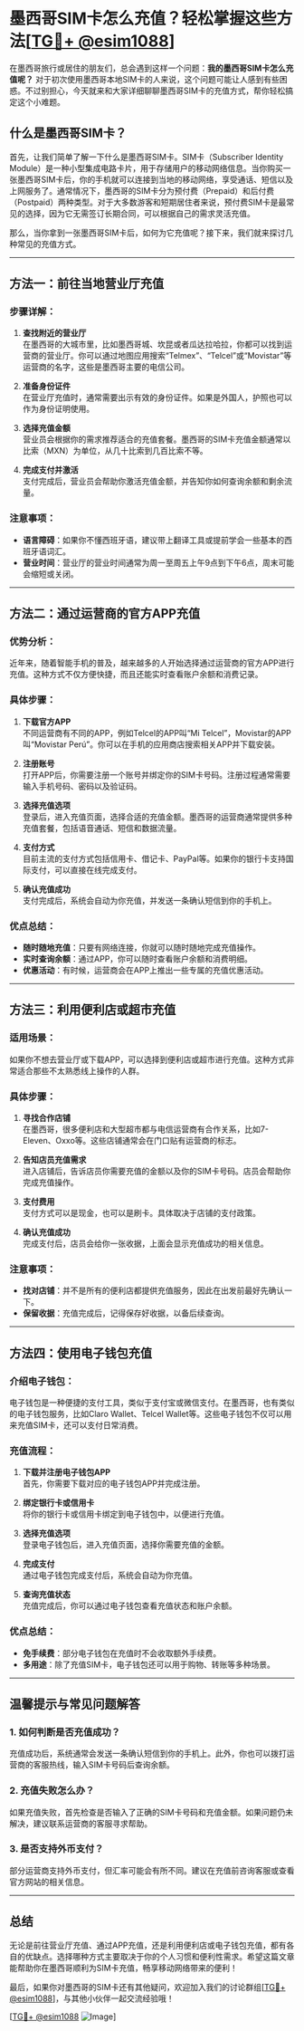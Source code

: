# 墨西哥SIM卡怎么充值？轻松掌握这些方法[[TG💪+ @esim1088](https://t.me/s/esim1088)]

在墨西哥旅行或居住的朋友们，总会遇到这样一个问题：**我的墨西哥SIM卡怎么充值呢？** 对于初次使用墨西哥本地SIM卡的人来说，这个问题可能让人感到有些困惑。不过别担心，今天就来和大家详细聊聊墨西哥SIM卡的充值方式，帮你轻松搞定这个小难题。

## 什么是墨西哥SIM卡？

首先，让我们简单了解一下什么是墨西哥SIM卡。SIM卡（Subscriber Identity Module）是一种小型集成电路卡片，用于存储用户的移动网络信息。当你购买一张墨西哥SIM卡后，你的手机就可以连接到当地的移动网络，享受通话、短信以及上网服务了。通常情况下，墨西哥的SIM卡分为预付费（Prepaid）和后付费（Postpaid）两种类型。对于大多数游客和短期居住者来说，预付费SIM卡是最常见的选择，因为它无需签订长期合同，可以根据自己的需求灵活充值。

那么，当你拿到一张墨西哥SIM卡后，如何为它充值呢？接下来，我们就来探讨几种常见的充值方式。

---

## 方法一：前往当地营业厅充值

### 步骤详解：
1. **查找附近的营业厅**  
   在墨西哥的大城市里，比如墨西哥城、坎昆或者瓜达拉哈拉，你都可以找到运营商的营业厅。你可以通过地图应用搜索“Telmex”、“Telcel”或“Movistar”等运营商的名字，这些是墨西哥主要的电信公司。

2. **准备身份证件**  
   在营业厅充值时，通常需要出示有效的身份证件。如果是外国人，护照也可以作为身份证明使用。

3. **选择充值金额**  
   营业员会根据你的需求推荐适合的充值套餐。墨西哥的SIM卡充值金额通常以比索（MXN）为单位，从几十比索到几百比索不等。

4. **完成支付并激活**  
   支付完成后，营业员会帮助你激活充值金额，并告知你如何查询余额和剩余流量。

### 注意事项：
- **语言障碍**：如果你不懂西班牙语，建议带上翻译工具或提前学会一些基本的西班牙语词汇。
- **营业时间**：营业厅的营业时间通常为周一至周五上午9点到下午6点，周末可能会缩短或关闭。

---

## 方法二：通过运营商的官方APP充值

### 优势分析：
近年来，随着智能手机的普及，越来越多的人开始选择通过运营商的官方APP进行充值。这种方式不仅方便快捷，而且还能实时查看账户余额和消费记录。

### 具体步骤：
1. **下载官方APP**  
   不同运营商有不同的APP，例如Telcel的APP叫“Mi Telcel”，Movistar的APP叫“Movistar Perú”。你可以在手机的应用商店搜索相关APP并下载安装。

2. **注册账号**  
   打开APP后，你需要注册一个账号并绑定你的SIM卡号码。注册过程通常需要输入手机号码、密码以及验证码。

3. **选择充值选项**  
   登录后，进入充值页面，选择合适的充值金额。墨西哥的运营商通常提供多种充值套餐，包括语音通话、短信和数据流量。

4. **支付方式**  
   目前主流的支付方式包括信用卡、借记卡、PayPal等。如果你的银行卡支持国际支付，可以直接在线完成支付。

5. **确认充值成功**  
   支付完成后，系统会自动为你充值，并发送一条确认短信到你的手机上。

### 优点总结：
- **随时随地充值**：只要有网络连接，你就可以随时随地完成充值操作。
- **实时查询余额**：通过APP，你可以随时查看账户余额和消费明细。
- **优惠活动**：有时候，运营商会在APP上推出一些专属的充值优惠活动。

---

## 方法三：利用便利店或超市充值

### 适用场景：
如果你不想去营业厅或下载APP，可以选择到便利店或超市进行充值。这种方式非常适合那些不太熟悉线上操作的人群。

### 具体步骤：
1. **寻找合作店铺**  
   在墨西哥，很多便利店和大型超市都与电信运营商有合作关系，比如7-Eleven、Oxxo等。这些店铺通常会在门口贴有运营商的标志。

2. **告知店员充值需求**  
   进入店铺后，告诉店员你需要充值的金额以及你的SIM卡号码。店员会帮助你完成充值操作。

3. **支付费用**  
   支付方式可以是现金，也可以是刷卡。具体取决于店铺的支付政策。

4. **确认充值成功**  
   完成支付后，店员会给你一张收据，上面会显示充值成功的相关信息。

### 注意事项：
- **找对店铺**：并不是所有的便利店都提供充值服务，因此在出发前最好先确认一下。
- **保留收据**：充值完成后，记得保存好收据，以备后续查询。

---

## 方法四：使用电子钱包充值

### 介绍电子钱包：
电子钱包是一种便捷的支付工具，类似于支付宝或微信支付。在墨西哥，也有类似的电子钱包服务，比如Claro Wallet、Telcel Wallet等。这些电子钱包不仅可以用来充值SIM卡，还可以支付日常消费。

### 充值流程：
1. **下载并注册电子钱包APP**  
   首先，你需要下载对应的电子钱包APP并完成注册。

2. **绑定银行卡或信用卡**  
   将你的银行卡或信用卡绑定到电子钱包中，以便进行充值。

3. **选择充值选项**  
   登录电子钱包后，进入充值页面，选择你需要充值的金额。

4. **完成支付**  
   通过电子钱包完成支付后，系统会自动为你充值。

5. **查询充值状态**  
   充值完成后，你可以通过电子钱包查看充值状态和账户余额。

### 优点总结：
- **免手续费**：部分电子钱包在充值时不会收取额外手续费。
- **多用途**：除了充值SIM卡，电子钱包还可以用于购物、转账等多种场景。

---

## 温馨提示与常见问题解答

### 1. 如何判断是否充值成功？
充值成功后，系统通常会发送一条确认短信到你的手机上。此外，你也可以拨打运营商的客服热线，输入SIM卡号码后查询余额。

### 2. 充值失败怎么办？
如果充值失败，首先检查是否输入了正确的SIM卡号码和充值金额。如果问题仍未解决，建议联系运营商的客服寻求帮助。

### 3. 是否支持外币支付？
部分运营商支持外币支付，但汇率可能会有所不同。建议在充值前咨询客服或查看官方网站的相关信息。

---

## 总结

无论是前往营业厅充值、通过APP充值，还是利用便利店或电子钱包充值，都有各自的优缺点。选择哪种方式主要取决于你的个人习惯和便利性需求。希望这篇文章能帮助你在墨西哥顺利为SIM卡充值，畅享移动网络带来的便利！

最后，如果你对墨西哥的SIM卡还有其他疑问，欢迎加入我们的讨论群组[[TG💪+ @esim1088](https://t.me/s/esim1088)]，与其他小伙伴一起交流经验哦！ 

[[TG💪+ @esim1088](https://t.me/s/esim1088) ![Image](https://i.postimg.cc/4NQfJmqS/Snipaste-2025-05-13-00-14-12.png)]